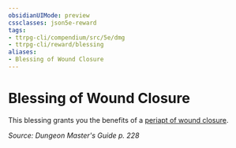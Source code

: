 ```yaml
---
obsidianUIMode: preview
cssclasses: json5e-reward
tags:
- ttrpg-cli/compendium/src/5e/dmg
- ttrpg-cli/reward/blessing
aliases:
- Blessing of Wound Closure
---
```

# Blessing of Wound Closure

This blessing grants you the benefits of a [periapt of wound closure](/3-Mechanics/CLI/Compendium/items/periapt-of-wound-closure.md).

*Source: Dungeon Master's Guide p. 228*